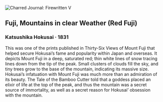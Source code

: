 <div class="artwork-of-the-day">
  <div class="container">
    <div class="img-wrapper">
      <img
        src="https://uploads8.wikiart.org/images/katsushika-hokusai/fuji-mountains-in-clear-weather-1831.jpg!Large.jpg"
        alt="Charred Journal: Firewritten V" />
    </div>
    <div class="artwork-detail">
      <div class="artwork-origin"> 
        <h2 class="artwork-name">Fuji, Mountains in clear Weather  (Red Fuji)</h2>
        <h3 class="artist">
          Katsushika Hokusai
                    ·  1831
        </h3>
      </div>
      <p class="description">
        <span class="artwork-description-text ng-binding" ng-bind-html="viewModel.ArtworkOfTheDay.Description | unsafe">This was one of the prints published in Thirty-Six Views of Mount Fuji that helped secure Hokusai’s fame and popularity within Japan and overseas. It depicts Mount Fuji in a deep, saturated red; thin white lines of snow tracing lines down from the tip of the peak. Small clusters of clouds fill the sky, and tiny trees grow to the base of the mountain, indicating its massive size. Hokusai’s infatuation with Mount Fuji was much more than an admiration of its beauty. The Tale of the Bamboo Cutter told that a goddess placed an elixir of life at the top of the peak, and thus the mountain was a secret source of immortality, as well as a secret reason for Hokusai’ obsession with the mountain.  </span>
                        <div class="text-shadow-container" ng-show="showShadow" style=""></div>
      </p>
    </div>
  </div>

</div>
